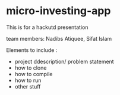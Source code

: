 # micro-investing-app
This is for a hackutd  presentation

team members: Nadibs Atiquee, Sifat Islam

Elements to include :
- project ddescription/ problem statement
- how to clone 
- how to compile
- how to run
- other stuff

